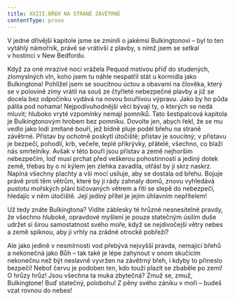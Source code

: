 ```yaml
---
title: XXIII.BŘEH NA STRANĚ ZÁVĚTRNÉ
contentType: prose
---
```


  

V jedné dřívější kapitole jsme se zmínili o jakémsi Bulkingtonovi – byl to ten vytáhlý námořník, právě se vrátivší z plavby, s nímž jsem se setkal v hostinci v New Bedfordu.

Když za oné mrazivé noci vrážela Pequod mstivou příď do studených, zlomyslných vln, koho jsem tu náhle nespatřil stát u kormidla jako Bulkingtona! Pohlížel jsem se soucitnou úctou a obavami na člověka, který se v polovině zimy vrátil na souš ze čtyřleté nebezpečné plavby a již se docela bez odpočinku vydává na novou bouřlivou výpravu. Jako by ho půda pálila pod nohama! Nejpodivuhodnější věci bývají ty, o kterých se nedá mluvit; hluboko vryté vzpomínky nemají pomníků. Tato šestipalcová kapitola je Bulkingtonovým hrobem bez pomníku. Dovolte jen, abych řekl, že se mu vedlo jako lodi zmítané bouří, jež bídně pluje podél břehu na straně závětrné. Přístav by ochotně poskytl útočiště; přístav je soucitný; v přístavu je bezpečí, pohodlí, krb, večeře, teplé přikrývky, přátelé, všechno, co blaží nás smrtelníky. Avšak v této bouři jsou přístav a země nejhorším nebezpečím, loď musí prchat před veškerou pohostinností a jediný dotek země, třebas by o ni kýlem jen zlehka zavadila, otřásl by jí skrz naskrz. Napíná všechny plachty a vší mocí usiluje, aby se dostala od břehu. Bojuje právě proti těm větrům, které by ji rády zahnaly domů, znovu vyhledává pustotu mořských plání bičovaných větrem a řítí se slepě do nebezpečí, hledajíc v něm útočiště. Její jediný přítel je jejím úhlavním nepřítelem!

Už tedy znáte Bulkingtona? Vidíte záblesky té hrůzné nesnesitelné pravdy, že všechno hluboké, opravdové myšlení je pouze statečným úsilím duše udržet si širou samostatnost svého moře, když se nejdivočejší větry nebes a země spiknou, aby ji vrhly na zrádné otrocké pobřeží?

Ale jako jedině v nesmírnosti vod přebývá nejvyšší pravda, nemající břehů a nekonečná jako Bůh – tak také je lépe zahynout v onom skučícím nekonečnu než být neslavně vyvržen na závětrný břeh, i kdyby to přineslo bezpečí! Neboť červu je podoben ten, kdo touží plazit se zbaběle po zemi! O hrůzy hrůz! Jsou všechna ta muka zbytečná? Zmuž se, zmuž, Bulkingtone! Buď statečný, polobohu! Z pěny svého zániku v moři – budeš vzat rovnou do nebes!
